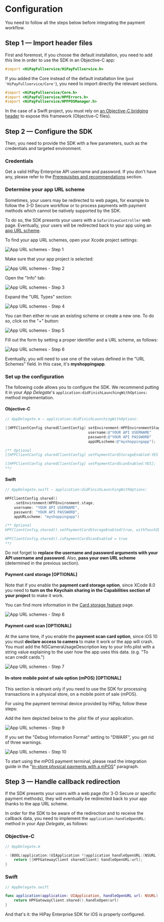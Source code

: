 # Configuration

You need to follow all the steps below before integrating the payment workflow.

## Step 1 — Import header files

First and foremost, if you choose the default installation, you need to add this line in order to use the SDK in an Objective-C app:

```objectivec
#import <HiPayFullservice/HiPayFullservice.h>
```

If you added the Core instead of the default installation line (`pod 'HiPayFullservice/Core'`), you need to import directly the relevant sections.

```objectivec
#import <HiPayFullservice/Core.h>
#import <HiPayFullservice/HPFErrors.h>
#import <HiPayFullservice/HPFPOSManager.h>
```

In the case of a Swift project, you must rely on [an Objective-C bridging header](https://developer.apple.com/documentation/swift/imported_c_and_objective-c_apis/importing_objective-c_into_swift) to expose this framework (Objective-C files).

## Step 2 — Configure the SDK

Then, you need to provide the SDK with a few parameters, such as the credentials and targeted environment.

### Credentials

Get a valid HiPay Enterprise API username and password. If you don't have any, please refer to the [Prerequisites and recommendations](#prerequisites-and-recommendations) section.

### Determine your app URL scheme

Sometimes, your users may be redirected to web pages, for example to follow the 3-D Secure workflow or to process payments with payment methods which cannot be natively supported by the SDK.

To do so, the SDK presents your users with a `SafariViewController` web page. Eventually, your users will be redirected back to your app using an [app URL scheme](https://developer.apple.com/library/ios/featuredarticles/iPhoneURLScheme_Reference/Introduction/Introduction.html#//apple_ref/doc/uid/TP40007899).

To find your app URL schemes, open your Xcode project settings:

![App URL schemes - Step 1](images/scheme_1.png)

Make sure that your app project is selected:

![App URL schemes - Step 2](images/scheme_2.png)

Open the "Info" tab:

![App URL schemes - Step 3](images/scheme_3.png)

Expand the "URL Types" section:

![App URL schemes - Step 4](images/scheme_4.png)

You can then either re-use an existing scheme or create a new one. To do so, click on the "+" button:

![App URL schemes - Step 5](images/scheme_5.png)

Fill out the form by setting a proper identifier and a URL scheme, as follows:

![App URL schemes - Step 6](images/scheme_6.png)

Eventually, you will need to use one of the values defined in the "URL Schemes" field. In this case, it's **myshoppingapp**.

### Set up the configuration

The following code allows you to configure the SDK. We recommend putting it in your *App Delegate*'s `application:didFinishLaunchingWithOptions:` method implementation.

#### Objective-C
```objectivec
// AppDelegate.m — application:didFinishLaunchingWithOptions:

[[HPFClientConfig sharedClientConfig] setEnvironment:HPFEnvironmentStage
                                      username:@"YOUR API USERNAME"
                                      password:@"YOUR API PASSWORD"
                                      appURLscheme:@"myshoppingapp"];

/** Optional
[[HPFClientConfig sharedClientConfig] setPaymentCardStorageEnabled:YES withTouchID:YES];

[[HPFClientConfig sharedClientConfig] setPaymentCardScanEnabled:YES];
**/
```

#### Swift
```Swift
// AppDelegate.swift — application:didFinishLaunchingWithOptions:

HPFClientConfig.shared()
    .setEnvironment(HPFEnvironment.stage,
    username: "YOUR API USERNAME",
    password: "YOUR API PASSWORD",
    appURLscheme: "myshoppingapp")

/** Optional
HPFClientConfig.shared().setPaymentCardStorageEnabled(true, withTouchID: true)

HPFClientConfig.shared().isPaymentCardScanEnabled = true
**/
```

Do not forget to **replace the username and password arguments with your API username and password**. Also, **pass your own URL scheme** (determined in the previous section).

#### Payment card storage [OPTIONAL]

Note that if you enable the **payment card storage option**, since XCode 8.0 you need to **turn on the Keychain sharing in the Capabilities section of your project** to make it work.

You can find more information in the [Card storage feature](#usage-making-payments-advanced-integration-card-storage) page.    


![App URL schemes - Step 6](images/card_storage.png)    

#### Payment card scan [OPTIONAL]

At the same time, if you enable the **payment scan card option**, since iOS 10 you must **declare access to camera** to make it work or the app will crash.    
You must add the NSCameraUsageDescription key to your Info.plist with a string value explaining to the user how the app uses this data. (e.g. "To scan credit cards.")    


![App URL schemes - Step 7](images/card_scan_privacy.png)    

#### In-store mobile point of sale option (mPOS) [OPTIONAL]

This section is relevant only if you need to use the SDK for processing transactions in a physical store, on a mobile point of sale (mPOS).

For using the payment terminal device provided by HiPay, follow these steps:

Add the item depicted below to the .plist file of your application.  

![App URL schemes - Step 9](images/datecs_plist.png)  

If you set the "Debug Information Format" setting to "DWARF", you get rid of three warnings.  

![App URL schemes - Step 10](images/datecs_dwarf.png)

To start using the mPOS payment terminal, please read the integration guide in the "[In-store physical payments with a mPOS](#usage-making-payments-in-store-physical-payments-with-a-mpos)" paragraph.

## Step 3 — Handle callback redirection

If the SDK presents your users with a web page (for 3-D Secure or specific payment methods), they will eventually be redirected back to your app thanks to the app URL scheme.

In order for the SDK to be aware of the redirection and to receive the callback data, you need to implement the `application:handleOpenURL:` method in your *App Delegate*, as follows:

### Objective-C
```objectivec
// AppDelegate.m

- (BOOL)application:(UIApplication *)application handleOpenURL:(NSURL *)url {
    return [[HPFGatewayClient sharedClient] handleOpenURL:url];
}
```

### Swift
```Swift
// AppDelegate.swift

func application(application: UIApplication, handleOpenURL url: NSURL) -> Bool {
    return HPFGatewayClient.shared().handleOpen(url)
}
```

And that's it: the HiPay Enterprise SDK for iOS is properly configured.

